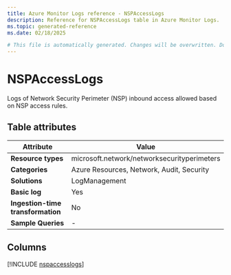 ```yaml
---
title: Azure Monitor Logs reference - NSPAccessLogs
description: Reference for NSPAccessLogs table in Azure Monitor Logs.
ms.topic: generated-reference
ms.date: 02/18/2025

# This file is automatically generated. Changes will be overwritten. Do not change this file directly.
---
```


# NSPAccessLogs

Logs of Network Security Perimeter (NSP) inbound access allowed based on NSP access rules.


## Table attributes

|Attribute|Value|
|---|---|
|**Resource types**|microsoft.network/networksecurityperimeters|
|**Categories**|Azure Resources, Network, Audit, Security|
|**Solutions**| LogManagement|
|**Basic log**|Yes|
|**Ingestion-time transformation**|No|
|**Sample Queries**|-|



## Columns
  
[!INCLUDE [nspaccesslogs](~/reusable-content/ce-skilling/azure/includes/azure-monitor/reference/tables/nspaccesslogs-include.md)]
